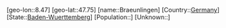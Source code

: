 ﻿---
location: [47.75,8.47]
type: City
tags:
- geo/City


SpocWebEntityId: 29387
isDeleted: false
confidential: public

---
[geo-lon::8.47]
[geo-lat::47.75]
[name::Braeunlingen]
[Country::[Germany](geo/Continent/Europe/Germany.md)]
[State::[Baden-Wuerttemberg](geo/Continent/Europe/Germany/Baden-Wuerttemberg.md)]
[Population::]
[Unknown::]

